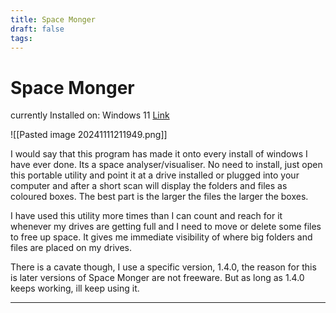 ```yaml
---
title: Space Monger
draft: false
tags:
---
```

# Space Monger
currently Installed on: Windows 11
[Link](https://www.portablefreeware.com/index.php?id=150)

![[Pasted image 20241111211949.png]] 

I would say that this program has made it onto every install of windows I have ever done. Its a space analyser/visualiser. No need to install, just open this portable utility and point it at a drive installed or plugged into your computer and after a short scan will display the folders and files as coloured boxes. The best part is the larger the files the larger the boxes.

I have used this utility more times than I can count and reach for it whenever my drives are getting full and I need to move or delete some files to free up space. It gives me immediate visibility of where big folders and files are placed on my drives.

There is a cavate though, I use a specific version, 1.4.0, the reason for this is later versions of Space Monger are not freeware. But as long as 1.4.0 keeps working, ill keep using it.

---

